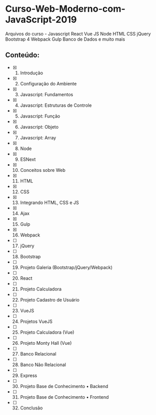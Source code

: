 # Curso-Web-Moderno-com-JavaScript-2019
Arquivos do curso - Javascript React Vue JS Node HTML CSS jQuery Bootstrap 4 Webpack Gulp Banco de Dados e muito mais

## Conteúdo:
- [x] 1. Introdução
- [x] 2. Configuração do Ambiente
- [x] 3. Javascript: Fundamentos
- [x] 4. Javascript: Estruturas de Controle
- [x] 5. Javascript: Função
- [x] 6. Javascript: Objeto
- [x] 7. Javascript: Array
- [x] 8. Node
- [x] 9. ESNext
- [x] 10. Conceitos sobre Web
- [x] 11. HTML
- [x] 12. CSS
- [x] 13. Integrando HTML, CSS e JS
- [x] 14. Ajax
- [x] 15. Gulp
- [x] 16. Webpack
- [ ] 17. jQuery
- [ ] 18. Bootstrap
- [ ] 19. Projeto Galeria (Bootstrap/jQuery/Webpack)
- [ ] 20. React
- [ ] 21. Projeto Calculadora
- [ ] 22. Projeto Cadastro de Usuário
- [ ] 23. VueJS
- [ ] 24. Projetos VueJS
- [ ] 25. Projeto Calculadora (Vue)
- [ ] 26. Projeto Monty Hall (Vue)
- [ ] 27. Banco Relacional
- [ ] 28. Banco Não Relacional
- [ ] 29. Express
- [ ] 30. Projeto Base de Conhecimento • Backend
- [ ] 31. Projeto Base de Conhecimento • Frontend
- [ ] 32. Conclusão
